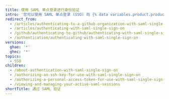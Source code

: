 ```yaml
---
title: 使用 SAML 单点登录进行身份验证
intro: '您可以使用 SAML 单点登录 (SSO) 向 {% data variables.product.product_name %} 进行身份验证{% ifversion ghec %}，并查看活动的会话{% endif %}。'
redirect_from:
  - /articles/authenticating-to-a-github-organization-with-saml-single-sign-on
  - /articles/authenticating-with-saml-single-sign-on
  - /github/authenticating-to-github/authenticating-with-saml-single-sign-on
  - /authentication/authenticating-with-saml-single-sign-on
versions:
  ghae: '*'
  ghec: '*'
topics:
  - SSO
children:
  - /about-authentication-with-saml-single-sign-on
  - /authorizing-an-ssh-key-for-use-with-saml-single-sign-on
  - /authorizing-a-personal-access-token-for-use-with-saml-single-sign-on
  - /viewing-and-managing-your-active-saml-sessions
shortTitle: 通过 SAML 验证
---
```


